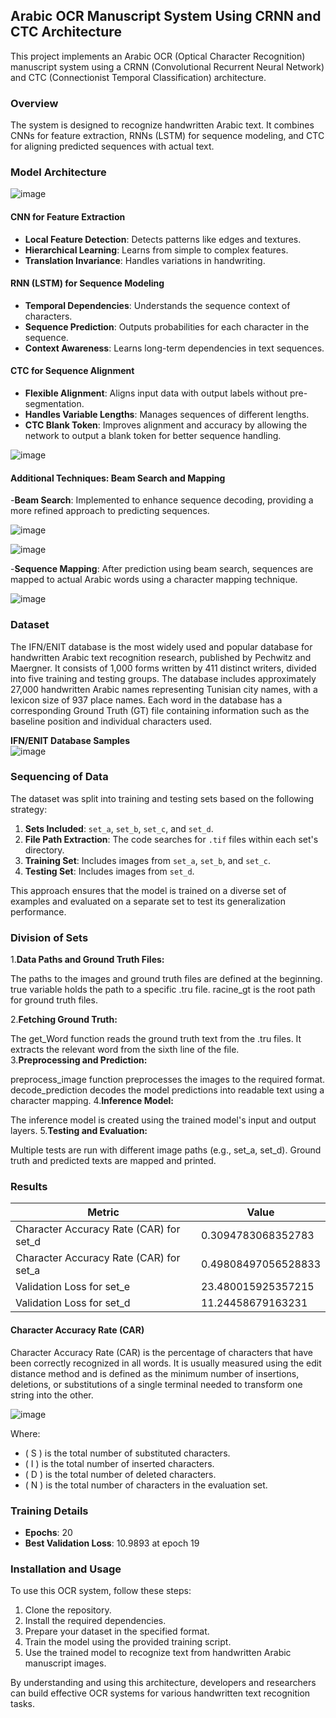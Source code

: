 

## Arabic OCR Manuscript System Using CRNN and CTC Architecture

This project implements an Arabic OCR (Optical Character Recognition) manuscript system using a CRNN (Convolutional Recurrent Neural Network) and CTC (Connectionist Temporal Classification) architecture.

### Overview

The system is designed to recognize handwritten Arabic text. It combines CNNs for feature extraction, RNNs (LSTM) for sequence modeling, and CTC for aligning predicted sequences with actual text.

### Model Architecture   

![image](https://github.com/najwanaamane/OCR-arabic/assets/86806375/e0d500c4-bcb9-4b6c-bb92-e151d6977ccd)   




#### CNN for Feature Extraction

- **Local Feature Detection**: Detects patterns like edges and textures.
- **Hierarchical Learning**: Learns from simple to complex features.
- **Translation Invariance**: Handles variations in handwriting.

#### RNN (LSTM) for Sequence Modeling

- **Temporal Dependencies**: Understands the sequence context of characters.
- **Sequence Prediction**: Outputs probabilities for each character in the sequence.
- **Context Awareness**: Learns long-term dependencies in text sequences.

#### CTC for Sequence Alignment

- **Flexible Alignment**: Aligns input data with output labels without pre-segmentation.
- **Handles Variable Lengths**: Manages sequences of different lengths.
- **CTC Blank Token**: Improves alignment and accuracy by allowing the network to output a blank token for better sequence handling.

  
 ![image](https://github.com/najwanaamane/OCR-arabic/assets/86806375/5e6fcd80-ad41-4a72-b4b5-c987d681de21)   

 #### Additional Techniques: Beam Search and Mapping
-**Beam Search**: Implemented to enhance sequence decoding, providing a more refined approach to predicting sequences.  

![image](https://github.com/najwanaamane/OCR-arabic/assets/86806375/4bb79267-9822-4f14-a9de-f54c81fabc92)



![image](https://github.com/najwanaamane/OCR-arabic/assets/86806375/7197e97b-e0cd-4eba-aa6b-8411640211f9)


-**Sequence Mapping**: After prediction using beam search, sequences are mapped to actual Arabic words using a character mapping technique.   

![image](https://github.com/najwanaamane/OCR-arabic/assets/86806375/a8314d96-f7d1-461c-ad50-c2beac7114e6)



### Dataset

The IFN/ENIT database is the most widely used and popular database for handwritten Arabic text recognition research, published by Pechwitz and Maergner. It consists of 1,000 forms written by 411 distinct writers, divided into five training and testing groups. The database includes approximately 27,000 handwritten Arabic names representing Tunisian city names, with a lexicon size of 937 place names. Each word in the database has a corresponding Ground Truth (GT) file containing information such as the baseline position and individual characters used.   


**IFN/ENIT Database Samples**    
![image](https://github.com/najwanaamane/OCR-arabic/assets/86806375/3fd62982-faf4-43b8-a059-04d8429634d7)


### Sequencing of Data

The dataset was split into training and testing sets based on the following strategy:

1. **Sets Included**: `set_a`, `set_b`, `set_c`, and `set_d`.
2. **File Path Extraction**: The code searches for `.tif` files within each set's directory.
3. **Training Set**: Includes images from `set_a`, `set_b`, and `set_c`.
4. **Testing Set**: Includes images from `set_d`.

This approach ensures that the model is trained on a diverse set of examples and evaluated on a separate set to test its generalization performance.

###  Division of Sets

1.**Data Paths and Ground Truth Files:**   

The paths to the images and ground truth files are defined at the beginning.
true variable holds the path to a specific .tru file.
racine_gt is the root path for ground truth files.

2.**Fetching Ground Truth:**

The get_Word function reads the ground truth text from the .tru files. It extracts the relevant word from the sixth line of the file.   
3.**Preprocessing and Prediction:**   

preprocess_image function preprocesses the images to the required format.
decode_prediction decodes the model predictions into readable text using a character mapping.
4.**Inference Model:**   

The inference model is created using the trained model's input and output layers.
5.**Testing and Evaluation:**   

Multiple tests are run with different image paths (e.g., set_a, set_d).
Ground truth and predicted texts are mapped and printed.
### Results

| Metric                         | Value                   |
|-------------------------------|-------------------------|
| Character Accuracy Rate (CAR) for set_d | 0.3094783068352783   |
| Character Accuracy Rate (CAR) for set_a | 0.49808497056528833  |
| Validation Loss for set_e      | 23.480015925357215      |
| Validation Loss for set_d      | 11.24458679163231       |

#### Character Accuracy Rate (CAR)

Character Accuracy Rate (CAR) is the percentage of characters that have been correctly recognized in all words. It is usually measured using the edit distance method and is defined as the minimum number of insertions, deletions, or substitutions of a single terminal needed to transform one string into the other.   

![image](https://github.com/najwanaamane/OCR-arabic/assets/86806375/a2a72ebf-1eda-4d9d-9b1d-80b6b873a6e7)

Where:
- \( S \) is the total number of substituted characters.
- \( I \) is the total number of inserted characters.
- \( D \) is the total number of deleted characters.
- \( N \) is the total number of characters in the evaluation set.

### Training Details

- **Epochs**: 20
- **Best Validation Loss**: 10.9893 at epoch 19

### Installation and Usage

To use this OCR system, follow these steps:

1. Clone the repository.
2. Install the required dependencies.
3. Prepare your dataset in the specified format.
4. Train the model using the provided training script.
5. Use the trained model to recognize text from handwritten Arabic manuscript images.


By understanding and using this architecture, developers and researchers can build effective OCR systems for various handwritten text recognition tasks.



